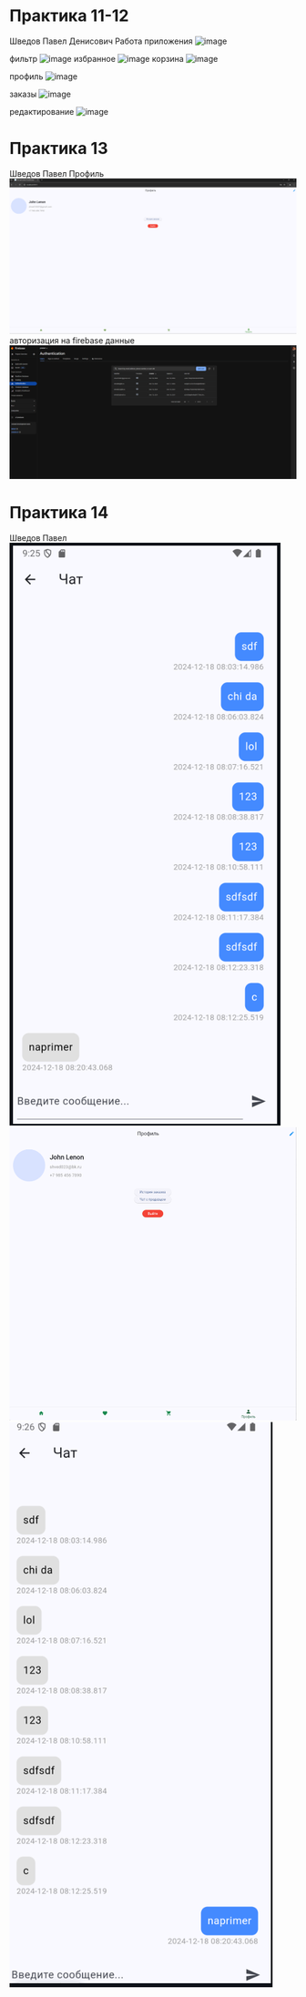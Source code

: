# Практика 11-12
Шведов Павел Денисович
Работа приложения
![image](https://github.com/user-attachments/assets/21203861-11b9-443e-ab35-9893e0aa3224)

фильтр
![image](https://github.com/user-attachments/assets/e0e1c66c-3095-41e8-a811-c66ae9f205a7)
избранное
![image](https://github.com/user-attachments/assets/e341a3ce-ca25-4a01-bf95-01a5e9f3b99e)
корзина
![image](https://github.com/user-attachments/assets/1556b21c-20da-4e52-9f1a-ec339a3bea3c)

профиль
![image](https://github.com/user-attachments/assets/1eeeb71d-a5f7-4023-8a40-d054c9760dce)

заказы
![image](https://github.com/user-attachments/assets/b269dcd7-1946-4c20-86c0-3de8bfed2411)

редактирование
![image](https://github.com/user-attachments/assets/9c3a430f-fa2c-4dfb-9afd-d2bb2d765496)

# Практика 13
Шведов Павел
Профиль
![img_4.png](img_4.png)
авторизация на firebase данные
![img_5.png](img_5.png)
# Практика 14
Шведов Павел
![img_9.png](img_9.png)
![img_10.png](img_10.png)
![img_11.png](img_11.png)